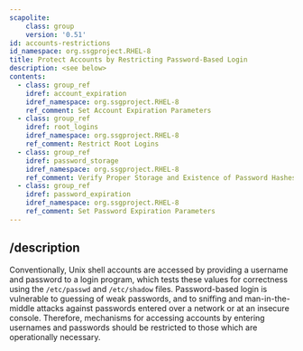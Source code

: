 ```yaml
---
scapolite:
    class: group
    version: '0.51'
id: accounts-restrictions
id_namespace: org.ssgproject.RHEL-8
title: Protect Accounts by Restricting Password-Based Login
description: <see below>
contents:
  - class: group_ref
    idref: account_expiration
    idref_namespace: org.ssgproject.RHEL-8
    ref_comment: Set Account Expiration Parameters
  - class: group_ref
    idref: root_logins
    idref_namespace: org.ssgproject.RHEL-8
    ref_comment: Restrict Root Logins
  - class: group_ref
    idref: password_storage
    idref_namespace: org.ssgproject.RHEL-8
    ref_comment: Verify Proper Storage and Existence of Password Hashes
  - class: group_ref
    idref: password_expiration
    idref_namespace: org.ssgproject.RHEL-8
    ref_comment: Set Password Expiration Parameters
---
```



## /description

Conventionally,
Unix shell accounts are accessed by providing a username and password to
a login program, which tests these values for correctness using the
`/etc/passwd` and `/etc/shadow` files. Password-based login is
vulnerable to guessing of weak passwords, and to sniffing and
man-in-the-middle attacks against passwords entered over a network or at
an insecure console. Therefore, mechanisms for accessing accounts by
entering usernames and passwords should be restricted to those which are
operationally necessary.
